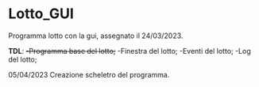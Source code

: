 # Lotto_GUI
Programma lotto con la gui, assegnato il 24/03/2023.

**TDL**: 
~~-Programma base del lotto;~~
-Finestra del lotto;
-Eventi del lotto;
-Log del lotto;

05/04/2023
Creazione scheletro del programma.
